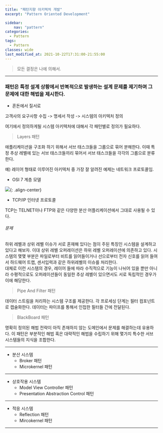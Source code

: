 ```yaml
---
title: "패턴지향 아키텍처 개발"
excerpt: "Pattern Oriented Development"

sidebar:
    nav: "pattern"
categories:
  - Pattern
tags:
  - Pattern 
classes: wide
last_modified_at: 2021-10-22T17:31:00-21:55:00
---
```


> 모든 결정은 나에 의해서. 

***

### 패턴은 특정 설계 상황에서 반복적으로 발생하는 설계 문제를 제기하며 그 문제에 대한 해법을 제시한다. 

- 혼돈에서 질서로 

고객사의 요구사항 수집 -> 명세서 작성 -> 시스템의 아키텍처 정의   

여기에서 정의하게될 시스템 아키텍처에 대해서 각 패턴별로 정의가 필요하다. 


> Layers 패턴  

애플리케이션을 구조화 하기 위해서 서브 태스크들을 그룹으로 묶어 분해한다. 이때 특정 추상 레벨에 있는 서브 태스크들끼리 묶어서 서브 태스크들을 각각의 그룹으로 분류한다.   

예) 레이어 형태로 이루어진 아키텍처 중 가장 잘 알려진 예제는 네트워크 프로토콜임.   

- OSI 7 계층 모델

![](https://keepinmindsh.github.io/lines/assets/img/OCI_7layers.jpg){: .align-center} 

- TCP/IP 인터넷 프로토콜 

TCP는 TELNET이나 FTP와 같은 다양한 분산 어플리케이션에서 그대로 사용될 수 있다. 

###### 문제 

하위 레벨과 상위 레벨 이슈가 서로 혼재해 있다는 점이 주된 특징인 시스템을 설계하고 있다고 해보자. 이대 상위 레벨 오퍼레이션은 하위 레벨 오퍼레이션에 의존하고 있다. 
시스템의 몇몇 부분은 파일로부터 비트를 읽어들이거나 선으로부터 전자 신호를 읽어 들여서 하드웨어 트랩, 센서입력과 같은 하위레벨의 이슈를 처리한다.  
대체로 이런 시스템의 경우, 레이어 들에 따라 수직적으로 기능이 나뉘어 있을 뿐만 아니라 수평적으로도 오퍼레이션들이 동일한 추상 레벨이 있으면서도 서로 독립적인 경우가 이에 해당한다. 



> Pipe And Filter 패턴  

데이터 스트림을 처리하는 시스템 구조를 제공한다. 각 프로세싱 단계는 필터 컴포넌트로 캡술화한다. 데이터는 파이프를 통해서 인접한 필터들 간에 전달된다. 


> BlackBoard 패턴  

명확히 정의된 해법 전략이 아직 존재하지 않는 도메인에서 문제를 해결하는데 유용하다. 이 패턴은 부분적인 해법 혹은 대략적인 해법을 수립하기 위해 몇가지 특수한 서브 시스템들의 지식을 조합한다. 


***

- 분산 시스템 
	- Broker 패턴
	- Microkernel 패턴 

***

- 상호작용 시스템 
	- Model View Controller 패턴 
	- Presentation Abstraction Control 패턴

***

- 적응 시스템 
	- Reflection 패턴 
	- Mircokernel 패턴 

***